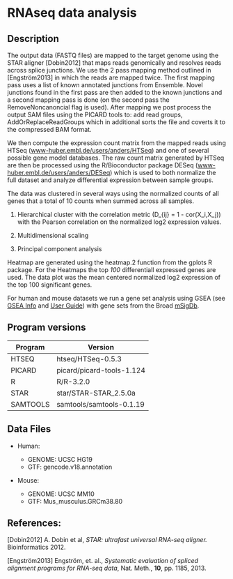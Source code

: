 # RNAseq data analysis


## Description

The output data (FASTQ files) are mapped to the target genome using the STAR aligner [Dobin2012] that maps reads genomically and resolves reads across splice junctions. We use the 2 pass mapping method outlined in [Engström2013] in which the reads are mapped twice. The first mapping pass uses a list of known annotated junctions from Ensemble. Novel junctions found in the first pass are then added to the known junctions and a second mapping pass is done (on the second pass the RemoveNoncanoncial flag is used). After mapping we post process the output SAM files using the PICARD tools to: add read groups, AddOrReplaceReadGroups which in additional sorts the file and coverts it to the compressed BAM format.

We then compute the expression count matrix from the mapped reads using HTSeq (www-huber.embl.de/users/anders/HTSeq) and one of several possible gene model databases. The raw count matrix generated by HTSeq are then be processed using the R/Bioconductor package DESeq (www-huber.embl.de/users/anders/DESeq) which is used to both normalize the full dataset and analyze differential expression between sample groups.

The data was clustered in several ways using the normalized counts of all genes that a total of 10 counts when summed across all samples. 

1. Hierarchical cluster with the correlation metric (D_{ij} = 1 - cor(X_i,X_j)) with the Pearson correlation on the normalized log2 expression values.

2. Multidimensional scaling

3. Principal component analysis

Heatmap are generated using the heatmap.2 function from the gplots R package. For the Heatmaps the top _100_ differentiall expressed genes are used. The data plot was the mean centered normalized log2 expression of the top 100 significant genes. 

For human and mouse datasets we run a gene set analysis using GSEA (see [GSEA Info](https://www.gsea-msigdb.org/gsea/index.jsp) and [User Guide](https://www.gsea-msigdb.org/gsea/doc/GSEAUserGuideFrame.html)) with gene sets from the Broad [mSigDb](http://software.broadinstitute.org/gsea/msigdb).


## Program versions

| Program | Version                  |
|---------|--------------------------|
|HTSEQ    | htseq/HTSeq-0.5.3        |
|PICARD   | picard/picard-tools-1.124|
|R        | R/R-3.2.0                |
|STAR     | star/STAR-STAR_2.5.0a    |
|SAMTOOLS | samtools/samtools-0.1.19 |


## Data Files

- Human:
	- GENOME:		UCSC HG19
	- GTF: 		gencode.v18.annotation

- Mouse:
	- GENOME:		UCSC MM10
	- GTF: 		Mus_musculus.GRCm38.80


## References:

[Dobin2012] A. Dobin et al, _STAR: ultrafast universal RNA-seq aligner._ Bioinformatics 2012.

[Engström2013] Engström, et. al., _Systematic evaluation of spliced alignment programs for RNA-seq data_, Nat. Meth., **10**, pp. 1185, 2013.

